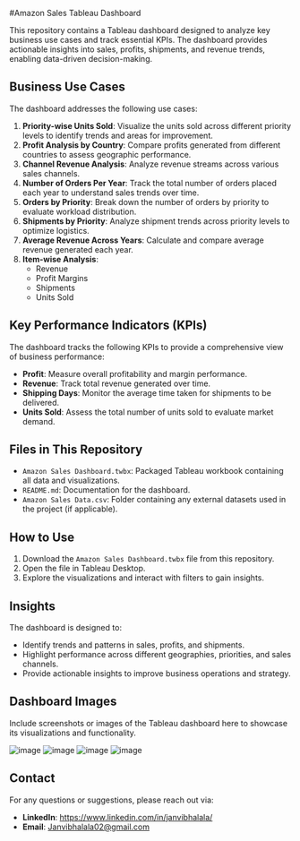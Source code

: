 #Amazon Sales Tableau Dashboard

This repository contains a Tableau dashboard designed to analyze key business use cases and track essential KPIs. The dashboard provides actionable insights into sales, profits, shipments, and revenue trends, enabling data-driven decision-making.

## Business Use Cases

The dashboard addresses the following use cases:

1. **Priority-wise Units Sold**: Visualize the units sold across different priority levels to identify trends and areas for improvement.
2. **Profit Analysis by Country**: Compare profits generated from different countries to assess geographic performance.
3. **Channel Revenue Analysis**: Analyze revenue streams across various sales channels.
4. **Number of Orders Per Year**: Track the total number of orders placed each year to understand sales trends over time.
5. **Orders by Priority**: Break down the number of orders by priority to evaluate workload distribution.
6. **Shipments by Priority**: Analyze shipment trends across priority levels to optimize logistics.
7. **Average Revenue Across Years**: Calculate and compare average revenue generated each year.
8. **Item-wise Analysis**:
   - Revenue
   - Profit Margins
   - Shipments
   - Units Sold

## Key Performance Indicators (KPIs)

The dashboard tracks the following KPIs to provide a comprehensive view of business performance:

- **Profit**: Measure overall profitability and margin performance.
- **Revenue**: Track total revenue generated over time.
- **Shipping Days**: Monitor the average time taken for shipments to be delivered.
- **Units Sold**: Assess the total number of units sold to evaluate market demand.

## Files in This Repository

- `Amazon Sales Dashboard.twbx`: Packaged Tableau workbook containing all data and visualizations.
- `README.md`: Documentation for the dashboard.
- `Amazon Sales Data.csv`: Folder containing any external datasets used in the project (if applicable).

## How to Use

1. Download the `Amazon Sales Dashboard.twbx` file from this repository.
2. Open the file in Tableau Desktop.
3. Explore the visualizations and interact with filters to gain insights.

## Insights

The dashboard is designed to:
- Identify trends and patterns in sales, profits, and shipments.
- Highlight performance across different geographies, priorities, and sales channels.
- Provide actionable insights to improve business operations and strategy.

## Dashboard Images

Include screenshots or images of the Tableau dashboard here to showcase its visualizations and functionality. 

![image](https://github.com/user-attachments/assets/4146cf05-8250-401e-b15d-e052b47e9b5e)
![image](https://github.com/user-attachments/assets/3bfbb39f-fb98-4f2f-9fd7-9eab7fc3d355)
![image](https://github.com/user-attachments/assets/cf082157-c8c5-457e-af82-60b961b52afd)
![image](https://github.com/user-attachments/assets/cd4862ec-da29-488f-a00d-e294bbc877d1)







## Contact

For any questions or suggestions, please reach out via:

- **LinkedIn**: https://www.linkedin.com/in/janvibhalala/
- **Email**: Janvibhalala02@gmail.com
